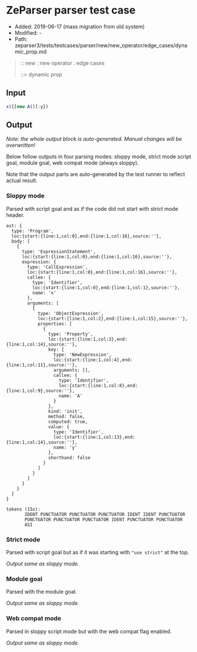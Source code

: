 # ZeParser parser test case

- Added: 2019-06-17 (mass migration from old system)
- Modified: -
- Path: zeparser3/tests/testcases/parser/new/new_operator/edge_cases/dynamic_prop.md

> :: new : new operator : edge cases
>
> ::> dynamic prop

## Input

`````js
x({[new A()]:y})
`````

## Output

_Note: the whole output block is auto-generated. Manual changes will be overwritten!_

Below follow outputs in four parsing modes: sloppy mode, strict mode script goal, module goal, web compat mode (always sloppy).

Note that the output parts are auto-generated by the test runner to reflect actual result.

### Sloppy mode

Parsed with script goal and as if the code did not start with strict mode header.

`````
ast: {
  type: 'Program',
  loc:{start:{line:1,col:0},end:{line:1,col:16},source:''},
  body: [
    {
      type: 'ExpressionStatement',
      loc:{start:{line:1,col:0},end:{line:1,col:16},source:''},
      expression: {
        type: 'CallExpression',
        loc:{start:{line:1,col:0},end:{line:1,col:16},source:''},
        callee: {
          type: 'Identifier',
          loc:{start:{line:1,col:0},end:{line:1,col:1},source:''},
          name: 'x'
        },
        arguments: [
          {
            type: 'ObjectExpression',
            loc:{start:{line:1,col:2},end:{line:1,col:15},source:''},
            properties: [
              {
                type: 'Property',
                loc:{start:{line:1,col:3},end:{line:1,col:14},source:''},
                key: {
                  type: 'NewExpression',
                  loc:{start:{line:1,col:4},end:{line:1,col:11},source:''},
                  arguments: [],
                  callee: {
                    type: 'Identifier',
                    loc:{start:{line:1,col:8},end:{line:1,col:9},source:''},
                    name: 'A'
                  }
                },
                kind: 'init',
                method: false,
                computed: true,
                value: {
                  type: 'Identifier',
                  loc:{start:{line:1,col:13},end:{line:1,col:14},source:''},
                  name: 'y'
                },
                shorthand: false
              }
            ]
          }
        ]
      }
    }
  ]
}

tokens (15x):
       IDENT PUNCTUATOR PUNCTUATOR PUNCTUATOR IDENT IDENT PUNCTUATOR
       PUNCTUATOR PUNCTUATOR PUNCTUATOR IDENT PUNCTUATOR PUNCTUATOR
       ASI
`````

### Strict mode

Parsed with script goal but as if it was starting with `"use strict"` at the top.

_Output same as sloppy mode._

### Module goal

Parsed with the module goal.

_Output same as sloppy mode._

### Web compat mode

Parsed in sloppy script mode but with the web compat flag enabled.

_Output same as sloppy mode._
